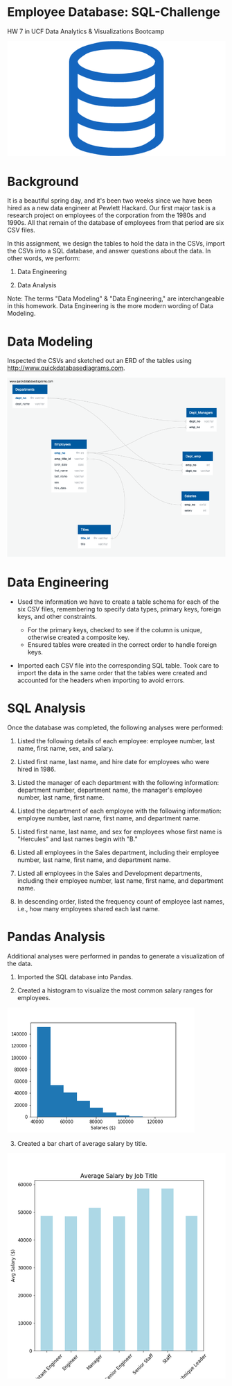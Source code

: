 # Employee Database: SQL-Challenge
HW 7 in UCF Data Analytics &amp; Visualizations Bootcamp

![sql](sql.png)

# Background

It is a beautiful spring day, and it's been two weeks since we have been hired as a new data engineer at Pewlett Hackard. Our first major task is a research project on employees of the corporation from the 1980s and 1990s. All that remain of the database of employees from that period are six CSV files.

In this assignment, we design the tables to hold the data in the CSVs, import the CSVs into a SQL database, and answer questions about the data. In other words, we  perform:

1. Data Engineering

2. Data Analysis

Note: The terms "Data Modeling" & "Data Engineering," are interchangeable in this homework. Data Engineering is the more modern wording of Data Modeling.

# Data Modeling
Inspected the CSVs and sketched out an ERD of the tables using http://www.quickdatabasediagrams.com.

![EmployeeSQLERD](EmployeeSQL/EmployeeSQLERD.png)

# Data Engineering
* Used the information we have to create a table schema for each of the six CSV files, remembering to specify data types, primary keys, foreign keys, and other constraints.

  * For the primary keys, checked to see if the column is unique, otherwise created a composite key.
  * Ensured tables were created in the correct order to handle foreign keys.

* Imported each CSV file into the corresponding SQL table. Took care to import the data in the same order that the tables were created and accounted for the headers when importing to avoid errors.

# SQL Analysis

Once the database was completed, the following analyses were performed:

1. Listed the following details of each employee: employee number, last name, first name, sex, and salary.

2. Listed first name, last name, and hire date for employees who were hired in 1986.

3. Listed the manager of each department with the following information: department number, department name, the manager's employee number, last name, first name.

4. Listed the department of each employee with the following information: employee number, last name, first name, and department name.

5. Listed first name, last name, and sex for employees whose first name is "Hercules" and last names begin with "B."

6. Listed all employees in the Sales department, including their employee number, last name, first name, and department name.

7. Listed all employees in the Sales and Development departments, including their employee number, last name, first name, and department name.

8. In descending order, listed the frequency count of employee last names, i.e., how many employees shared each last name.


# Pandas Analysis

Additional analyses were performed in pandas to generate a visualization of the data.

1. Imported the SQL database into Pandas. 

2. Created a histogram to visualize the most common salary ranges for employees.

![salary_counts](EmployeeSQL/salary_counts.png)

3. Created a bar chart of average salary by title.

![avg_salary](EmployeeSQL/avg_salary.png)

